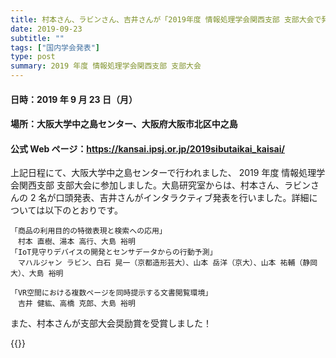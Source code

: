 ```yaml
---
title: 村本さん、ラビンさん、吉井さんが「2019年度 情報処理学会関西支部 支部大会で発表しました
date: 2019-09-23
subtitle: ""
tags: ["国内学会発表"]
type: post
summary: 2019 年度 情報処理学会関西支部 支部大会
---
```


<!--more-->

#### 日時：2019 年 9 月 23 日（月）

#### 場所：大阪大学中之島センター、大阪府大阪市北区中之島

#### 公式 Web ページ：https://kansai.ipsj.or.jp/2019sibutaikai_kaisai/

上記日程にて、大阪大学中之島センターで行われました、 2019 年度 情報処理学会関西支部 支部大会に参加しました。大島研究室からは、村本さん、ラビンさんの 2 名が口頭発表、吉井さんがインタラクティブ発表を行いました。詳細については以下のとおりです。

```
「商品の利用目的の特徴表現と検索への応用」
　村本 直樹、湯本 高行、大島 裕明
「IoT見守りデバイスの開発とセンサデータからの行動予測」
　マハルジャン ラビン、白石 晃一（京都造形芸大）、山本 岳洋（京大）、山本 祐輔（静岡大）、大島 裕明

「VR空間における複数ページを同時提示する文書閲覧環境」
　吉井 健紘、高橋 克郎、大島 裕明
```

また、村本さんが支部大会奨励賞を受賞しました！

{{<gallery >}}
